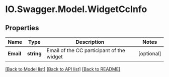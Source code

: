 # IO.Swagger.Model.WidgetCcInfo
## Properties

Name | Type | Description | Notes
------------ | ------------- | ------------- | -------------
**Email** | **string** | Email of the CC participant of the widget | [optional] 

[[Back to Model list]](../README.md#documentation-for-models) [[Back to API list]](../README.md#documentation-for-api-endpoints) [[Back to README]](../README.md)

